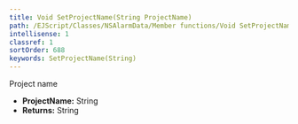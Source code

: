 ```yaml
---
title: Void SetProjectName(String ProjectName)
path: /EJScript/Classes/NSAlarmData/Member functions/Void SetProjectName(String p_0)
intellisense: 1
classref: 1
sortOrder: 688
keywords: SetProjectName(String)
---
```



Project name



* **ProjectName:** String
* **Returns:** String


